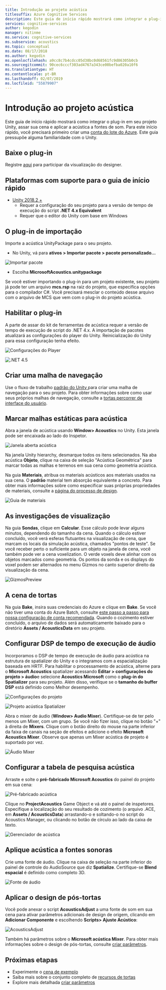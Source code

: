 ```yaml
---
title: Introdução ao projeto acústica
titlesuffix: Azure Cognitive Services
description: Este guia de início rápido mostrará como integrar o plug-in em seu projeto Unity, assar sua cena e aplicar a acústica a fontes de som.
services: cognitive-services
author: kegodin
manager: nitinme
ms.service: cognitive-services
ms.subservice: acoustics
ms.topic: conceptual
ms.date: 08/17/2018
ms.author: kegodin
ms.openlocfilehash: a9cc8c7b4cdcc05d38bc0d68561fc9d86305b0cb
ms.sourcegitcommit: 90cec6cccf303ad4767a343ce00befba020a10f6
ms.translationtype: HT
ms.contentlocale: pt-BR
ms.lasthandoff: 02/07/2019
ms.locfileid: "55879907"
---
```

# <a name="getting-started-with-project-acoustics"></a>Introdução ao projeto acústica
Este guia de início rápido mostrará como integrar o plug-in em seu projeto Unity, assar sua cena e aplicar a acústica a fontes de som. Para este início rápido, você precisará primeiro criar uma [conta do lote do Azure](create-azure-account.md). Este guia pressupõe alguma familiaridade com o Unity.

## <a name="download-the-plugin"></a>Baixe o plug-in
Registre [aqui](https://forms.office.com/Pages/ResponsePage.aspx?id=v4j5cvGGr0GRqy180BHbRwMoAEhDCLJNqtVIPwQN6rpUOFRZREJRR0NIQllDOTQ1U0JMNVc4OFNFSy4u) para participar da visualização do designer.

## <a name="supported-platforms-for-quickstart"></a>Plataformas com suporte para o guia de início rápido
* [Unity 2018.2 +](http://www.unity3d.com)
  * Requer a configuração do seu projeto para a versão de tempo de execução do script **.NET 4.x Equivalent** 
  * Requer que o editor do Unity com base em Windows

## <a name="import-the-plugin"></a>O plug-in de importação
Importe a acústica UnityPackage para o seu projeto. 
* No Unity, vá para **ativos > Importar pacote > pacote personalizado...**

![Importar pacote](media/ImportPackage.png)  

* Escolha **MicrosoftAcoustics.unitypackage**

Se você estiver importando o plug-in para um projeto existente, seu projeto já pode ter um arquivo **mcs.rsp** na raiz do projeto, que especifica opções para o compilador C#. Você precisará mesclar o conteúdo desse arquivo com o arquivo de MCS que vem com o plug-in do projeto acústica.

## <a name="enable-the-plugin"></a>Habilitar o plug-in
A parte de assar do kit de ferramentas de acústica requer a versão de tempo de execução de script do .NET 4.x. A importação de pacotes atualizará as configurações do player do Unity. Reinicialização do Unity para essa configuração tenha efeito.

![Configurações do Player](media/PlayerSettings.png)

![.NET 4.5](media/Net45.png)

## <a name="create-a-navigation-mesh"></a>Criar uma malha de navegação
Use o fluxo de trabalho [padrão do Unity ](https://docs.unity3d.com/Manual/nav-BuildingNavMesh.html) para criar uma malha de navegação para o seu projeto. Para obter informações sobre como usar seus próprios malhas de navegação, consulte a [tortas percorrer de interface do usuário](bake-ui-walkthrough.md).

## <a name="mark-static-meshes-for-acoustics"></a>Marcar malhas estáticas para acústica
Abra a janela de acústica usando **Window> Acoustics** no Unity. Esta janela pode ser encaixada ao lado do Inspetor.

![Janela aberta acústica](media/WindowAcoustics.png)

Na janela Unity hierarchy, desmarque todos os itens selecionados. Na aba acústica **Objeto**, clique na caixa de seleção "Acústica Geométrica" para marcar todas as malhas e terrenos em sua cena como geometria acústica.

Na guia **Materiais**, atribua os materiais acústicos aos materiais usados na sua cena. O **padrão** material tem absorção equivalente a concreto. Para obter mais informações sobre como especificar suas próprias propriedades de materiais, consulte a [página do processo de design](design-process.md).

![Guia de materiais](media/MaterialsTab.png)

## <a name="preview-the-probes"></a>As investigações de visualização
Na guia **Sondas**, clique em **Calcular**. Esse cálculo pode levar alguns minutos, dependendo do tamanho da cena. Quando o cálculo estiver concluído, você verá esferas flutuantes na visualização de cena, que marcam os locais da simulação acústica, chamados "pontos de teste". Se você receber perto o suficiente para um objeto na janela de cena, você também pode ver a cena voxelization. O verde voxels deve alinhar com os objetos marcados como geometria. Os pontos da sonda e os displays do voxel podem ser alternados no menu Gizmos no canto superior direito da visualização da cena.

![GizmosPreview](media/BakePreviewWithGizmos.png)

## <a name="bake-the-scene"></a>A cena de tortas
Na guia **Bake**, insira suas credenciais do Azure e clique em **Bake**. Se você não tiver uma conta do Azure Batch, consulte [este passo a passo para nossa configuração de conta recomendada](create-azure-account.md).
Quando o cozimento estiver concluído, o arquivo de dados será automaticamente baixado para o diretório **Assets / AcousticsData** em seu projeto.

## <a name="set-up-audio-runtime-dsp"></a>Configurar DSP de tempo de execução de áudio
Incorporamos o DSP de tempo de execução de áudio para acústica na estrutura de spatializer do Unity e o integramos com a espacialização baseada em HRTF. Para habilitar o processamento de acústica, alterne para o **Microsoft Acoustics** spatializer acessando **Editar > configurações do projeto > áudio**e selecione **Acoustics Microsoft** como o **plug-in do Spatializer** para seu projeto. Além disso, verifique se o **tamanho do buffer DSP** está definido como Melhor desempenho.

![Configurações do projeto](media/ProjectSettings.png)  

![Projeto acústica Spatializer](media/ChooseSpatializer.png)

Abra o mixer de áudio (**Window> Audio Mixer**). Certifique-se de ter pelo menos um Mixer, com um grupo. Se você não fizer isso, clique no botão "+" à direita de **Mixers**. Clique com o botão direito do mouse na parte inferior da faixa de canais na seção de efeitos e adicione o efeito **Microsoft Acoustics Mixer**. Observe que apenas um Mixer acústica de projeto é suportado por vez.

![Áudio Mixer](media/AudioMixer.png)

## <a name="set-up-the-acoustics-lookup-table"></a>Configurar a tabela de pesquisa acústica
Arraste e solte o **pré-fabricado Microsoft Acoustics** do painel do projeto em sua cena:

![Pré-fabricado acústica](media/AcousticsPrefab.png)

Clique no **ProjectAcoustics** Game Object e vá até o painel de inspetores. Especifique a localização do seu resultado de cozimento (o arquivo .ACE, em **Assets / AcousticsData**) arrastando-o e soltando-o no script do Acoustics Manager, ou clicando no botão de círculo ao lado da caixa de texto.

![Gerenciador de acústica](media/AcousticsManager.png)  

## <a name="apply-acoustics-to-sound-sources"></a>Aplique acústica a fontes sonoras
Crie uma fonte de áudio. Clique na caixa de seleção na parte inferior do painel de controle do AudioSource que diz **Spatialize**. Certifique-se **Blend espacial** é definido como completo 3D.  

![Fonte de áudio](media/AudioSource.png)

## <a name="apply-post-bake-design"></a>Aplicar o design de pós-tortas
Você pode anexar o script **AcousticsAdjust** a uma fonte de som em sua cena para ativar parâmetros adicionais de design de origem, clicando em **Adicionar Componente** e escolhendo **Scripts> Ajuste Acústico**:

![AcousticsAdjust](media/AcousticsAdjust.png)

Também há parâmetros sobre o **Microsoft acústica Mixer**. Para obter mais informações sobre o design de pós-tortas, consulte [criar parâmetros](design-process.md).

## <a name="next-steps"></a>Próximas etapas
* Experimente o [cena de exemplo](sample-walkthrough.md)
* Saiba mais sobre o conjunto completo de [recursos de tortas](bake-ui-walkthrough.md)
* Explore mais detalhada [criar parâmetros](design-process.md)

